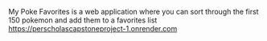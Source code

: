My Poke Favorites is a web application where you can sort through the first 150 pokemon and add them to a favorites list
https://perscholascapstoneproject-1.onrender.com